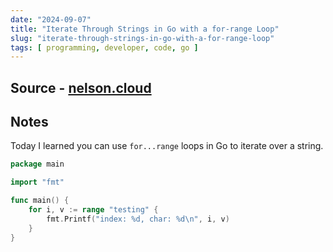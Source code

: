 ```yaml
---
date: "2024-09-07"
title: "Iterate Through Strings in Go with a for-range Loop"
slug: "iterate-through-strings-in-go-with-a-for-range-loop"
tags: [ programming, developer, code, go ]
---
```




## Source - [nelson.cloud][1]

## Notes

Today I learned you can use `for...range` loops in Go to iterate over a string.

```go
package main

import "fmt"

func main() {
	for i, v := range "testing" {
		fmt.Printf("index: %d, char: %d\n", i, v)
	}
}
```



   [1]: https://nelson.cloud/iterate-through-strings-in-go-with-a-for-range-loop/
